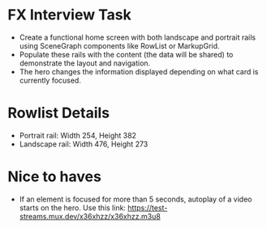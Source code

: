 
# FX Interview Task

- Create a functional home screen with both landscape and portrait rails using SceneGraph components like RowList or MarkupGrid.
- Populate these rails with the content (the data will be shared) to demonstrate the layout and navigation.
- The hero changes the information displayed depending on what card is currently focused.

# Rowlist Details

- Portrait rail: Width 254, Height 382
- Landscape rail: Width 476, Height 273

# Nice to haves

- If an element is focused for more than 5 seconds, autoplay of a video starts on the hero. Use this link: https://test-streams.mux.dev/x36xhzz/x36xhzz.m3u8 